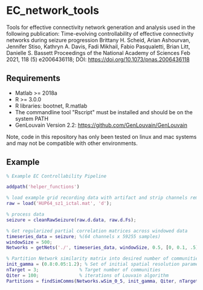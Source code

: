 # EC_network_tools
Tools for effective connectivity network generation and analysis used in the following publication:
Time-evolving controllability of effective connectivity networks during seizure progression
Brittany H. Scheid, Arian Ashourvan, Jennifer Stiso, Kathryn A. Davis, Fadi Mikhail, Fabio Pasqualetti, Brian Litt, Danielle S. Bassett
Proceedings of the National Academy of Sciences Feb 2021, 118 (5) e2006436118; DOI: https://doi.org/10.1073/pnas.2006436118

## Requirements
- Matlab >= 2018a
- R >= 3.0.0
- R libraries: bootnet, R.matlab
- The commandline tool "Rscript" must be installed and should be on the system PATH
- GenLouvain Version 2.2: https://github.com/GenLouvain/GenLouvain

Note, code in this repository has only been tested on linux and mac systems and may not be compatible with other environments. 

## Example

```matlab 
% Example EC Controllability Pipeline

addpath('helper_functions')

% load example grid recording data with artifact and strip channels removed
raw = load('HUP64_sz1_ictal.mat', 'd');

% process data
seizure = cleanRawSeizure(raw.d.data, raw.d.Fs);

% Get regularized partial correlation matrices across windowed data
timeseries_data = seizure; %(64 channels x 59255 samples)
windowSize = 500;
Networks = getNets('./', timeseries_data, windowSize, 0.5, [0, 0.1, .5]);

% Partition Network similarity matrix into desired number of communities
init_gamma = (0.8:0.05:1.2); % Set of initial spatial resolution parameters 
nTarget = 3;               % Target number of communities 
Qiter = 100;               % iterations of Louvain algorithm
Partitions = findSimComms(Networks.wSim_0_5, init_gamma, Qiter, nTarget);

```
